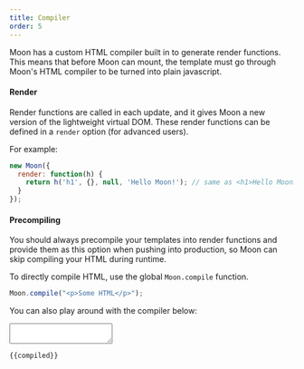 ```yaml
---
title: Compiler
order: 5
---
```


Moon has a custom HTML compiler built in to generate render functions. This means that before Moon can mount, the template must go through Moon's HTML compiler to be turned into plain javascript.

#### Render

Render functions are called in each update, and it gives Moon a new version of the lightweight virtual DOM. These render functions can be defined in a `render` option (for advanced users).

For example:

```js
new Moon({
  render: function(h) {
    return h('h1', {}, null, 'Hello Moon!'); // same as <h1>Hello Moon!</h1>
  }
});
```

#### Precompiling

You should always precompile your templates into render functions and provide them as this option when pushing into production, so Moon can skip compiling your HTML during runtime.

To directly compile HTML, use the global `Moon.compile` function.

```js
Moon.compile("<p>Some HTML</p>");
```

You can also play around with the compiler below:

<div id="compiler" class="example">
  <textarea m-on="input:compile"></textarea>
  <pre><code>{{compiled}}</code></pre>
</div>

<script>
new Moon({
  el: "#compiler",
  data: {
    compiled: function() {}
  },
  methods: {
    compile: function(event) {
      this.set('compiled', Moon.compile(event.target.value));
    }
  }
});
</script>

